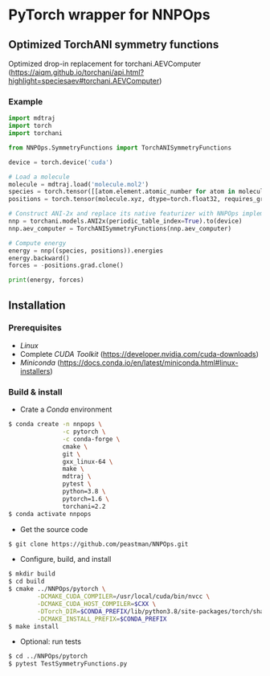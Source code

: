 # PyTorch wrapper for NNPOps

## Optimized TorchANI symmetry functions

Optimized drop-in replacement for torchani.AEVComputer (https://aiqm.github.io/torchani/api.html?highlight=speciesaev#torchani.AEVComputer)

### Example

```python
import mdtraj
import torch
import torchani

from NNPOps.SymmetryFunctions import TorchANISymmetryFunctions

device = torch.device('cuda')

# Load a molecule
molecule = mdtraj.load('molecule.mol2')
species = torch.tensor([[atom.element.atomic_number for atom in molecule.top.atoms]], device=device)
positions = torch.tensor(molecule.xyz, dtype=torch.float32, requires_grad=True, device=device)

# Construct ANI-2x and replace its native featurizer with NNPOps implementation
nnp = torchani.models.ANI2x(periodic_table_index=True).to(device)
nnp.aev_computer = TorchANISymmetryFunctions(nnp.aev_computer)

# Compute energy
energy = nnp((species, positions)).energies
energy.backward()
forces = -positions.grad.clone()

print(energy, forces)
```

## Installation

### Prerequisites

- *Linux*
- Complete *CUDA Toolkit* (https://developer.nvidia.com/cuda-downloads)
- *Miniconda* (https://docs.conda.io/en/latest/miniconda.html#linux-installers)

### Build & install

- Crate a *Conda* environment
```bash
$ conda create -n nnpops \
               -c pytorch \
               -c conda-forge \
               cmake \
               git \
               gxx_linux-64 \
               make \
               mdtraj \
               pytest \
               python=3.8 \
               pytorch=1.6 \
               torchani=2.2
$ conda activate nnpops
```
- Get the source code
```bash
$ git clone https://github.com/peastman/NNPOps.git
```
- Configure, build, and install
```bash
$ mkdir build
$ cd build
$ cmake ../NNPOps/pytorch \
        -DCMAKE_CUDA_COMPILER=/usr/local/cuda/bin/nvcc \
        -DCMAKE_CUDA_HOST_COMPILER=$CXX \
        -DTorch_DIR=$CONDA_PREFIX/lib/python3.8/site-packages/torch/share/cmake/Torch \
        -DCMAKE_INSTALL_PREFIX=$CONDA_PREFIX
$ make install
```
- Optional: run tests
```bash
$ cd ../NNPOps/pytorch
$ pytest TestSymmetryFunctions.py
```